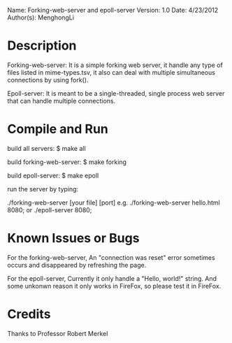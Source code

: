 Name: Forking-web-server and epoll-server
Version: 1.0
Date: 4/23/2012
Author(s): MenghongLi

Description
===========
Forking-web-server:
It is a simple forking web server, it handle any type of files listed in mime-types.tsv, it also can deal with multiple simultaneous connections by using fork().

Epoll-server:
It is meant to be a single-threaded, single process web server that can handle multiple connections.


Compile and Run
===============

build all servers:
$ make all

build forking-web-server:
$ make forking

build epoll-server:
$ make epoll

run the server by typing:

./forking-web-server [your file] [port]
e.g. ./forking-web-server hello.html 8080;
or
./epoll-server 8080;



Known Issues or Bugs
====================
For the forking-web-server, An "connection was reset" error sometimes occurs
and disappeared by refreshing the page.

For the epoll-server, Currently it only handle a
"Hello, world!" string.
And some unkonwn reason it only works in FireFox,
so please test it in FireFox.




Credits
=======

Thanks to Professor Robert Merkel
